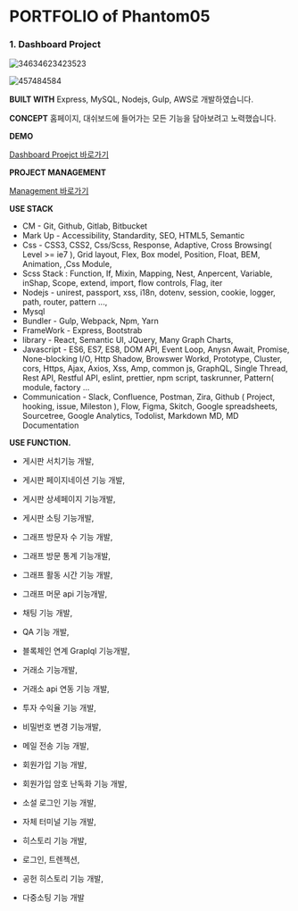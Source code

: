 # PORTFOLIO of Phantom05

### 1. Dashboard Project

![34634623423523](https://user-images.githubusercontent.com/33567964/54540369-3d806180-49db-11e9-9cc3-e119b77edf90.png)




![457484584](https://user-images.githubusercontent.com/33567964/54540401-4a9d5080-49db-11e9-919c-7c15aa803848.png)


**BUILT WITH**
Express, MySQL, Nodejs, Gulp, AWS로 개발하였습니다.

**CONCEPT**
홈페이지, 대쉬보드에 들어가는 모든 기능을 담아보려고 노력했습니다.

**DEMO**

[Dashboard Proejct 바로가기](http://13.125.245.204:9000/)

**PROJECT MANAGEMENT**

[Management 바로가기](https://github.com/users/Phantom05/projects/1)

**USE STACK**

- CM - Git, Github, Gitlab, Bitbucket
- Mark Up - Accessibility, Standardity, SEO, HTML5, Semantic
- Css - CSS3, CSS2, Css/Scss, Response, Adaptive, Cross Browsing( Level >= ie7 ), Grid layout, Flex, Box model, Position, Float, BEM, Animation, ,Css Module,
- Scss Stack : Function, If, Mixin, Mapping, Nest, Anpercent, Variable, inShap, Scope, extend, import, flow controls, Flag, iter
- Nodejs - unirest, passport, xss, i18n, dotenv, session, cookie, logger, path, router, pattern ...,
- Mysql
- Bundler - Gulp, Webpack, Npm, Yarn
- FrameWork - Express, Bootstrab
- library - React, Semantic UI, JQuery, Many Graph Charts,
- Javascript - ES6, ES7, ES8, DOM API, Event Loop, Anysn Await, Promise, None-blocking I/O, Http Shadow, Browswer Workd, Prototype, Cluster, cors, Https, Ajax, Axios, Xss, Amp, common js, GraphQL, Single Thread, Rest API, Restful API, eslint, prettier, npm script, taskrunner, Pattern( module, factory ... 
- Communication - Slack, Confluence, Postman, Zira, Github ( Project, hooking, issue, Mileston ), Flow, Figma, Skitch, Google spreadsheets, Sourcetree, Google Analytics, Todolist, Markdown MD, MD Documentation

**USE FUNCTION.**

+ 게시판 서치기능 개발, 

+ 게시판 페이지네이션 기능 개발, 

+ 게시판 상세페이지 기능개발, 

+ 게시판 소팅 기능개발, 

+ 그래프 방문자 수 기능 개발, 

+ 그래프 방문 통계 기능개발, 

+ 그래프 활동 시간 기능 개발, 

+ 그래프 머문 api 기능개발, 

+ 채팅 기능 개발, 

+ QA 기능 개발, 

+ 블록체인 연계 Graplql 기능개발, 

+ 거래소 기능개발, 

+ 거래소 api 연동 기능 개발,

+ 투자 수익율 기능 개발, 

+ 비밀번호 변경 기능개발, 

+ 메일 전송 기능 개발, 

+ 회원가입 기능 개발, 

+ 회원가입 암호 난독화 기능 개발, 

+ 소설 로그인 기능 개발, 

+ 자체 터미널 기능 개발, 

+ 히스토리 기능 개발, 

+ 로그인, 트렌젝션, 

+ 공헌 히스토리 기능 개발,

+ 다중소팅 기능 개발

